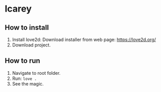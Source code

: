 # lcarey

## How to install

1. Install love2d: Download installer from web page: https://love2d.org/
1. Download project.

## How to run

1. Navigate to root folder.
1. Run: `love .`
1. See the magic.
